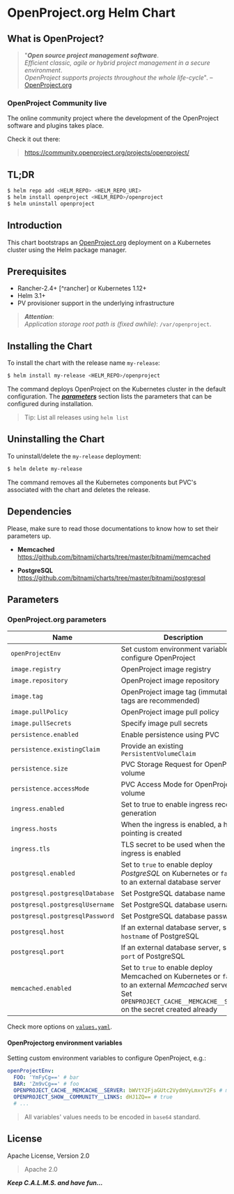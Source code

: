 # OpenProject.org[]() Helm Chart

## What is OpenProject?

> "***Open source project management software***.\
> *Efficient classic, agile or hybrid project management in a secure environment*.\
> *OpenProject supports projects throughout the whole life-cycle*". – [OpenProject.org](https://openproject.org)

### OpenProject Community live

The online community project where the development of the OpenProject software
and plugins takes place.

Check it out there:
> https://community.openproject.org/projects/openproject/


## TL;DR

```bash
$ helm repo add <HELM_REPO> <HELM_REPO_URI>
$ helm install openproject <HELM_REPO>/openproject
$ helm uninstall openproject
```

## Introduction

This chart bootstraps an [OpenProject.org](https://openproject.org) deployment
on a Kubernetes cluster using the Helm package manager.

## Prerequisites

- Rancher-2.4+ [^rancher] or Kubernetes 1.12+
- Helm 3.1+
- PV provisioner support in the underlying infrastructure

> ***Attention***:\
> *Application storage root path is (fixed awhile)*: `/var/openproject`.

## Installing the Chart

To install the chart with the release name `my-release`:

```bash
$ helm install my-release <HELM_REPO>/openproject
```

The command deploys OpenProject on the Kubernetes cluster in the default configuration. The [***parameters***](#parameters) section lists the parameters that can be configured during installation.

> Tip: List all releases using `helm list`

## Uninstalling the Chart

To uninstall/delete the `my-release` deployment:

```bash
$ helm delete my-release
```

The command removes all the Kubernetes components but PVC's associated with the chart and deletes the release.

## Dependencies

Please, make sure to read those documentations to know how to set their parameters up.

- **Memcached**  
  https://github.com/bitnami/charts/tree/master/bitnami/memcached

- **PostgreSQL**  
  https://github.com/bitnami/charts/tree/master/bitnami/postgresql

## Parameters

### OpenProject.org[]() parameters

| Name                            | Description                                                                                         | Value                           |
| ------------------------------- | --------------------------------------------------------------------------------------------------- | ------------------------------- |
| `openProjectEnv`                | Set custom environment variables to configure OpenProject                                           | `{}`, read [bellow](#openprojectorg-environment-variables)|
| `image.registry`                | OpenProject image registry                                                                          | `docker.io`                     |
| `image.repository`              | OpenProject image repository                                                                        | `openproject/community`         |
| `image.tag`                     | OpenProject image tag (immutable tags are recommended)                                              | `11.3.3`                        |
| `image.pullPolicy`              | OpenProject image pull policy                                                                       | `IfNotPresent`                  |
| `image.pullSecrets`             | Specify image pull secrets                                                                          | `[]`                            |
| `persistence.enabled`           | Enable persistence using PVC                                                                        | `true`                          |
| `persistence.existingClaim`     | Provide an existing `PersistentVolumeClaim`                                                         | `""`                            |
| `persistence.size`              | PVC Storage Request for OpenProject volume                                                          | `8Gi`                           |
| `persistence.accessMode`        | PVC Access Mode for OpenProject volume                                                              | `ReadWriteOnce`                 |
| `ingress.enabled`               | Set to true to enable ingress record generation                                                     | `false`                         |
| `ingress.hosts`                 | When the ingress is enabled, a host pointing is created                                             | `[]`, e.g.: `openproject.local` |
| `ingress.tls`                   | TLS secret to be used when the ingress is enabled                                                   | `[]`                            |
| `postgresql.enabled`            | Set to `true` to enable deploy *PostgreSQL* on Kubernetes or `false` to an external database server | `true`                          |
| `postgresql.postgresqlDatabase` | Set PostgreSQL database name                                                                        | `openproject`                   |
| `postgresql.postgresqlUsername` | Set PostgreSQL database username                                                                    | `openproject`                   |
| `postgresql.postgresqlPassword` | Set PostgreSQL database password                                                                    | `S3cr3t-ch2nge-me`              |
| `postgresql.host`               | If an external database server, set the `hostname` of PostgreSQL                                    | `postgresql-server.local`       |
| `postgresql.port`               | If an external database server, set the `port` of PostgreSQL                                        | `5432`                          |
| `memcached.enabled`             | Set to `true` to enable deploy Memcached on Kubernetes or `false` to an external *Memcached* server.<br> Set `OPENPROJECT_CACHE__MEMCACHE__SERVER` on the secret created already                                                                     | `true`                      |

Check more options on [`values.yaml`](values.yaml).

#### OpenProjectorg[]() environment variables

Setting custom environment variables to configure OpenProject, e.g.:

```yaml
openProjectEnv:
  FOO: 'YmFyCg==' # bar
  BAR: 'Zm9vCg==' # foo
  OPENPROJECT_CACHE__MEMCACHE__SERVER: bWVtY2FjaGUtc2VydmVyLmxvY2Fs # memcache-server.local
  OPENPROJECT_SHOW__COMMUNITY__LINKS: dHJ1ZQ== # true
  # ...
```

> All variables' values needs to be encoded in `base64` standard.

## License

Apache License, Version 2.0

> Apache 2.0

***Keep C.A.L.M.S. and have fun...***
